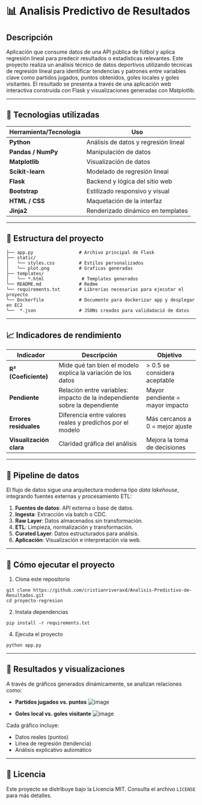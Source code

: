# 📊 Analisis Predictivo de Resultados
## Descripción 
Aplicación que consume datos de una API pública de fútbol y aplica regresión lineal para predecir resultados o estadísticas relevantes.
Este proyecto realiza un análisis técnico de datos deportivos utilizando técnicas de regresión lineal para identificar tendencias y patrones entre variables clave como partidos jugados, puntos obtenidos, goles locales y goles visitantes. El resultado se presenta a través de una aplicación web interactiva construida con Flask y visualizaciones generadas con Matplotlib.
***
## 🔧 Tecnologias utilizadas 
| Herramienta/Tecnología  | Uso                                    |
| -------------------------- | ---------------------------------------- |
| **Python**         | Análisis de datos y regresión lineal |
| **Pandas / NumPy** | Manipulación de datos                 |
| **Matplotlib**     | Visualización de datos                |
| **Scikit-learn**   | Modelado de regresión lineal          |
| **Flask**          | Backend y lógica del sitio web        |
| **Bootstrap**      | Estilizado responsivo y visual         |
| **HTML / CSS**     | Maquetación de la interfaz            |
| **Jinja2**         | Renderizado dinámico en templates     |
***
## 📁 Estructura del proyecto
```#
├── app.py                 # Archivo principal de Flask
├── static/
│   └── styles.css         # Estilos personalizados
│   └── plot.png           # Graficas generadas
├── templates/
│   └── *.html              # Templates generados
└── README.md              # Redme
└── requirements.txt       # Librerias necesarias para ejecutar el proyecto
└── Dockerfile             # Documento para dockerizar app y desplegar en EC2
└──  *.json                # JSONs creados para validadació de datos

```
***
## 📈 Indicadores de rendimiento
| Indicador                      | Descripción                                                                | Objetivo                         |
| -------------------------------- | ----------------------------------------------------------------------------- | ---------------------------------- |
| **R² (Coeficiente)**    | Mide qué tan bien el modelo explica la variación de los datos             | > 0.5 se considera aceptable     |
| **Pendiente**            | Relación entre variables: impacto de la independiente sobre la dependiente | Mayor pendiente = mayor impacto  |
| **Errores residuales**   | Diferencia entre valores reales y predichos por el modelo                   | Más cercanos a 0 = mejor ajuste |
| **Visualización clara** | Claridad gráfica del análisis                                             | Mejora la toma de decisiones     |
***
## 🔄 Pipeline de datos

El flujo de datos sigue una arquitectura moderna tipo ​*data lakehouse*​, integrando fuentes externas y procesamiento ETL:

1. ​**Fuentes de datos**​: API externa o base de datos.
2. ​**Ingesta**​: Extracción vía batch o CDC.
3. ​**Raw Layer**​: Datos almacenados sin transformación.
4. ​**ETL**​: Limpieza, normalización y transformación.
5. ​**Curated Layer**​: Datos estructurados para análisis.
6. ​**Aplicación**​: Visualización e interpretación vía web.
***
## 🚀 Cómo ejecutar el proyecto

1. Clona este repositorio
```#
git clone https://github.com/cristianriveraxd/Analisis-Predictivo-de-Resultados.git
cd proyecto-regresion
```
2. Instala dependencias
```#
pip install -r requirements.txt
```
4. Ejecuta el proyecto
```#
python app.py
```
***
## 🧠 Resultados y visualizaciones

A través de gráficos generados dinámicamente, se analizan relaciones como:

* **Partidos jugados vs. puntos**
  ![image](https://github.com/user-attachments/assets/51aa05f1-659d-4ac7-9da2-7c7d79697bd8)

* **Goles local vs. goles visitante**
  ![image](https://github.com/user-attachments/assets/6770abf6-ec0f-4e39-b1df-0c86c4a1ebce)

Cada gráfico incluye:

* Datos reales (puntos)
* Línea de regresión (tendencia)
* Análisis explicativo automático

***

## 📜 Licencia

Este proyecto se distribuye bajo la Licencia MIT. Consulta el archivo `LICENSE` para más detalles.
